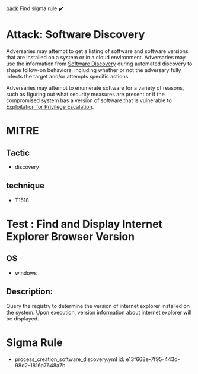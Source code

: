 
[back](../index.md)
Find sigma rule :heavy_check_mark: 

# Attack: Software Discovery 

Adversaries may attempt to get a listing of software and software versions that are installed on a system or in a cloud environment. Adversaries may use the information from [Software Discovery](https://attack.mitre.org/techniques/T1518) during automated discovery to shape follow-on behaviors, including whether or not the adversary fully infects the target and/or attempts specific actions.

Adversaries may attempt to enumerate software for a variety of reasons, such as figuring out what security measures are present or if the compromised system has a version of software that is vulnerable to [Exploitation for Privilege Escalation](https://attack.mitre.org/techniques/T1068).

# MITRE
## Tactic
  - discovery


## technique
  - T1518


# Test : Find and Display Internet Explorer Browser Version
## OS
  - windows


## Description:
Query the registry to determine the version of internet explorer installed on the system.
Upon execution, version information about internet explorer will be displayed.


# Sigma Rule
 - process_creation_software_discovery.yml id: e13f668e-7f95-443d-98d2-1816a7648a7b


